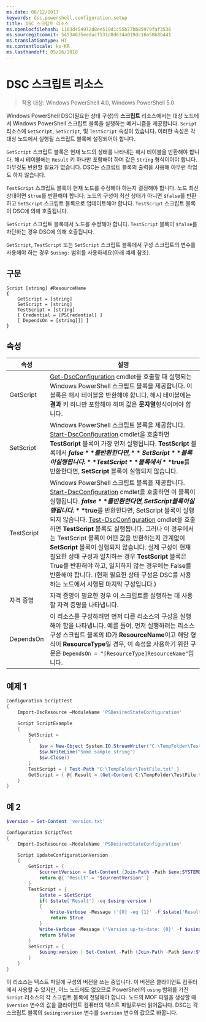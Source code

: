 ```yaml
---
ms.date: 06/12/2017
keywords: dsc,powershell,configuration,setup
title: DSC 스크립트 리소스
ms.openlocfilehash: 1163d454972d8ee519d1c55b77bb85979faf3536
ms.sourcegitcommit: 54534635eedacf531d8d6344019dc16a50b8b441
ms.translationtype: HT
ms.contentlocale: ko-KR
ms.lasthandoff: 05/16/2018
---
```

# <a name="dsc-script-resource"></a>DSC 스크립트 리소스


> 적용 대상: Windows PowerShell 4.0, Windows PowerShell 5.0

Windows PowerShell DSC(필요한 상태 구성)의 **스크립트** 리소스에서는 대상 노드에서 Windows PowerShell 스크립트 블록을 실행하는 메커니즘을 제공합니다. `Script` 리소스에 `GetScript`, `SetScript`, 및 `TestScript` 속성이 있습니다. 이러한 속성은 각 대상 노드에서 실행될 스크립트 블록에 설정되어야 합니다.

`GetScript` 스크립트 블록은 현재 노드의 상태를 나타내는 해시 테이블을 반환해야 합니다. 해시 테이블에는 `Result` 키 하나만 포함해야 하며 값은 `String` 형식이어야 합니다. 아무것도 반환할 필요가 없습니다. DSC는 스크립트 블록의 출력을 사용해 아무런 작업도 하지 않습니다.

`TestScript` 스크립트 블록이 현재 노드를 수정해야 하는지 결정해야 합니다. 노드 최신 상태이면 `$true`를 반환해야 합니다. 노드의 구성이 최신 상태가 아니면 `$false`를 반환하고 `SetScript` 스크립트 블록으로 업데이트해야 합니다. `TestScript` 스크립트 블록이 DSC에 의해 호출됩니다.

`SetScript` 스크립트 블록에서 노드를 수정해야 합니다. `TestScript` 블록이 `$false`를 차단하는 경우 DSC에 의해 호출됩니다.

`GetScript`, `TestScript` 또는 `SetScript` 스크립트 블록에서 구성 스크립트의 변수를 사용해야 하는 경우 `$using:` 범위를 사용하세요(아래 예제 참조).


## <a name="syntax"></a>구문

```
Script [string] #ResourceName
{
    GetScript = [string]
    SetScript = [string]
    TestScript = [string]
    [ Credential = [PSCredential] ]
    [ DependsOn = [string[]] ]
}
```

## <a name="properties"></a>속성

|  속성  |  설명   |
|---|---|
| GetScript| [Get-DscConfiguration](https://technet.microsoft.com/library/dn407379.aspx) cmdlet을 호출할 때 실행되는 Windows PowerShell 스크립트 블록을 제공합니다. 이 블록은 해시 테이블을 반환해야 합니다. 해시 테이블에는 **결과** 키 하나만 포함해야 하며 값은 **문자열**형식이어야 합니다.|
| SetScript| Windows PowerShell 스크립트 블록을 제공합니다. [Start-DscConfiguration](https://technet.microsoft.com/library/dn521623.aspx) cmdlet을 호출하면 **TestScript** 블록이 가장 먼저 실행됩니다. **TestScript** 블록에서 **$false**를 반환한다면, **SetScript** 블록이 실행됩니다. **TestScript** 블록에서 **$true**를 반환한다면, **SetScript** 블록이 실행되지 않습니다.|
| TestScript| Windows PowerShell 스크립트 블록을 제공합니다. [Start-DscConfiguration](https://technet.microsoft.com/library/dn521623.aspx) cmdlet을 호출하면 이 블록이 실행됩니다. **$false**를 반환한다면, SetScript 블록이 실행됩니다. **$true**를 반환한다면, SetScript 블록이 실행되지 않습니다. [Test-DscConfiguration](https://technet.microsoft.com/en-us/library/dn407382.aspx) cmdlet을 호출하면 **TestScript** 블록도 실행됩니다. 그러나 이 경우에서는 TestScript 블록이 어떤 값을 반환하는지 관계없이 **SetScript** 블록이 실행되지 않습니다. 실제 구성이 현재 필요한 상태 구성과 일치하는 경우 **TestScript** 블록은 True를 반환해야 하고, 일치하지 않는 경우에는 False를 반환해야 합니다. (현재 필요한 상태 구성은 DSC를 사용하는 노드에서 시행된 마지막 구성입니다.)|
| 자격 증명| 자격 증명이 필요한 경우 이 스크립트를 실행하는 데 사용할 자격 증명을 나타냅니다.|
| DependsOn| 이 리소스를 구성하려면 먼저 다른 리소스의 구성을 실행해야 함을 나타냅니다. 예를 들어, 먼저 실행하려는 리소스 구성 스크립트 블록의 ID가 **ResourceName**이고 해당 형식이 **ResourceType**일 경우, 이 속성을 사용하기 위한 구문은 `DependsOn = "[ResourceType]ResourceName"`입니다.

## <a name="example-1"></a>예제 1
```powershell
Configuration ScriptTest
{
    Import-DscResource –ModuleName 'PSDesiredStateConfiguration'

    Script ScriptExample
    {
        SetScript =
        {
            $sw = New-Object System.IO.StreamWriter("C:\TempFolder\TestFile.txt")
            $sw.WriteLine("Some sample string")
            $sw.Close()
        }
        TestScript = { Test-Path "C:\TempFolder\TestFile.txt" }
        GetScript = { @{ Result = (Get-Content C:\TempFolder\TestFile.txt) } }
    }
}
```

## <a name="example-2"></a>예 2
```powershell
$version = Get-Content 'version.txt'

Configuration ScriptTest
{
    Import-DscResource –ModuleName 'PSDesiredStateConfiguration'

    Script UpdateConfigurationVersion
    {
        GetScript = {
            $currentVersion = Get-Content (Join-Path -Path $env:SYSTEMDRIVE -ChildPath 'version.txt')
            return @{ 'Result' = "$currentVersion" }
        }
        TestScript = {
            $state = $GetScript
            if( $state['Result'] -eq $using:version )
            {
                Write-Verbose -Message ('{0} -eq {1}' -f $state['Result'],$using:version)
                return $true
            }
            Write-Verbose -Message ('Version up-to-date: {0}' -f $using:version)
            return $false
        }
        SetScript = {
            $using:version | Set-Content -Path (Join-Path -Path $env:SYSTEMDRIVE -ChildPath 'version.txt')
        }
    }
}
```

이 리소스는 텍스트 파일에 구성의 버전을 쓰는 중입니다. 이 버전은 클라이언트 컴퓨터에서 사용할 수 있지만, 어느 노드에도 없으므로 PowerShell의 `using` 범위를 가진 `Script` 리소스의 각 스크립트 블록에 전달해야 합니다. 노드의 MOF 파일을 생성할 때 `$version` 변수의 값을 클라이언트 컴퓨터의 텍스트 파일로부터 읽어옵니다. DSC는 각 스크립트 블록의 `$using:version` 변수를 `$version` 변수의 값으로 바꿉니다.